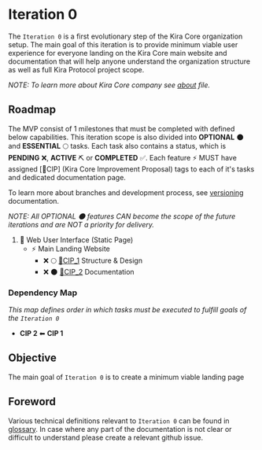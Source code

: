 
# Iteration 0

The `Iteration 0` is a first evolutionary step of the Kira Core organization setup. The main goal of this iteration is to provide minimum viable user experience for everyone landing on the Kira Core main website and documentation that will help anyone understand the organization structure as well as full Kira Protocol project scope.

_NOTE: To learn more about Kira Core company see [about](../about.md) file._

## Roadmap

The MVP consist of 1 milestones that must be completed with defined below capabilities. This iteration scope is also divided into **OPTIONAL** :new_moon: and **ESSENTIAL** :full_moon: tasks. Each task also contains a status, which is **PENDING** :x:, **ACTIVE** :pick: or **COMPLETED** :white_check_mark:. Each feature :zap: MUST have assigned [:bookmark:CIP] (Kira Core Improvement Proposal) tags to each of it's tasks and dedicated documentation page.

To learn more about branches and development process, see [versioning](../../versioning.md) documentation.

_NOTE: All OPTIONAL :new_moon: features CAN become the scope of the future iterations and are NOT a priority for delivery._

1. :eyes: Web User Interface (Static Page)
   * :zap: Main Landing Website
      * :x: :full_moon: [:bookmark:CIP_1](cip_1.md) Structure & Design
      * :x: :new_moon: [:bookmark:CIP_2](cip_2.md) Documentation
  
### Dependency Map

_This map defines order in which tasks must be executed to fulfill goals of the `Iteration 0`_

* **CIP 2** ⬅ **CIP 1**

## Objective

The main goal of `Iteration 0` is to create a minimum viable landing page

## Foreword

Various technical definitions relevant to `Iteration 0` can be found in [glossary](../../glossary.md). In case where any part of the documentation is not clear or difficult to understand please create a relevant github issue.








